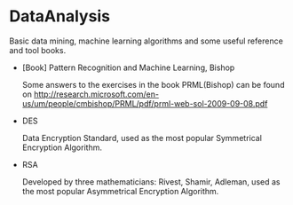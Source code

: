 # DataAnalysis
Basic data mining, machine learning algorithms and some useful reference and tool books.


- [Book] Pattern  Recognition and Machine Learning, Bishop

  Some answers to the exercises in the book PRML(Bishop) can be found on http://research.microsoft.com/en-us/um/people/cmbishop/PRML/pdf/prml-web-sol-2009-09-08.pdf

- DES

  Data Encryption	Standard, used as the most popular Symmetrical Encryption Algorithm.

- RSA

  Developed by three mathematicians: Rivest, Shamir, Adleman, used as the most popular Asymmetrical Encryption Algorithm.
